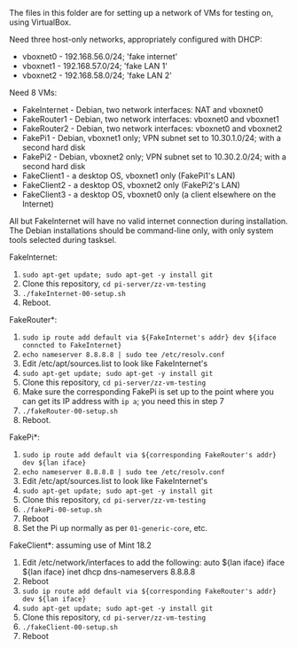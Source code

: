 The files in this folder are for setting up a network of VMs for
testing on, using VirtualBox.

Need three host-only networks, appropriately configured with DHCP:
- vboxnet0 - 192.168.56.0/24; 'fake internet'
- vboxnet1 - 192.168.57.0/24; 'fake LAN 1'
- vboxnet2 - 192.168.58.0/24; 'fake LAN 2'

Need 8 VMs:
- FakeInternet - Debian, two network interfaces: NAT and vboxnet0
- FakeRouter1 - Debian, two network interfaces: vboxnet0 and vboxnet1
- FakeRouter2 - Debian, two network interfaces: vboxnet0 and vboxnet2
- FakePi1 - Debian, vboxnet1 only; VPN subnet set to 10.30.1.0/24; with a second hard disk
- FakePi2 - Debian, vboxnet2 only; VPN subnet set to 10.30.2.0/24; with a second hard disk
- FakeClient1 - a desktop OS, vboxnet1 only (FakePi1's LAN)
- FakeClient2 - a desktop OS, vboxnet2 only (FakePi2's LAN)
- FakeClient3 - a desktop OS, vboxnet0 only (a client elsewhere on the Internet)

All but FakeInternet will have no valid internet connection during
installation. The Debian installations should be command-line only,
with only system tools selected during tasksel.


FakeInternet:
1. `sudo apt-get update; sudo apt-get -y install git`
2. Clone this repository, `cd pi-server/zz-vm-testing`
3. `./fakeInternet-00-setup.sh`
4. Reboot.


FakeRouter*:
1. `sudo ip route add default via ${FakeInternet's addr} dev ${iface conncted to FakeInternet}`
2. `echo nameserver 8.8.8.8 | sudo tee /etc/resolv.conf`
3. Edit /etc/apt/sources.list to look like FakeInternet's
4. `sudo apt-get update; sudo apt-get -y install git`
5. Clone this repository, `cd pi-server/zz-vm-testing`
6. Make sure the corresponding FakePi is set up to the point where you
   can get its IP address with `ip a`; you need this in step 7
7. `./fakeRouter-00-setup.sh`
8. Reboot.


FakePi*:
1. `sudo ip route add default via ${corresponding FakeRouter's addr} dev ${lan iface}`
2. `echo nameserver 8.8.8.8 | sudo tee /etc/resolv.conf`
3. Edit /etc/apt/sources.list to look like FakeInternet's
4. `sudo apt-get update; sudo apt-get -y install git`
5. Clone this repository, `cd pi-server/zz-vm-testing`
6. `./fakePi-00-setup.sh`
7. Reboot
8. Set the Pi up normally as per `01-generic-core`, etc.


FakeClient*: assuming use of Mint 18.2
1. Edit /etc/network/interfaces to add the following:
    auto ${lan iface}
    iface ${lan iface} inet dhcp
    dns-nameservers 8.8.8.8
2. Reboot
3. `sudo ip route add default via ${corresponding FakeRouter's addr} dev ${lan iface}`
4. `sudo apt-get update; sudo apt-get -y install git`
5. Clone this repository, `cd pi-server/zz-vm-testing`
6. `./fakeClient-00-setup.sh`
7. Reboot
